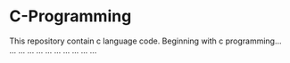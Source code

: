 # C-Programming
This repository contain c language code.
Beginning with c programming... ... ... ... ... ... ... ... ... ... ...

